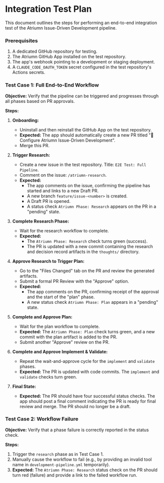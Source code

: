 # Integration Test Plan

This document outlines the steps for performing an end-to-end integration test of the Atriumn Issue-Driven Development pipeline.

### Prerequisites

1.  A dedicated GitHub repository for testing.
2.  The Atriumn GitHub App installed on the test repository.
3.  The app's webhook pointing to a development or staging deployment.
4.  A `CLAUDE_CODE_OAUTH_TOKEN` secret configured in the test repository's Actions secrets.

### Test Case 1: Full End-to-End Workflow

**Objective:** Verify that the pipeline can be triggered and progresses through all phases based on PR approvals.

**Steps:**

1.  **Onboarding:**
    *   Uninstall and then reinstall the GitHub App on the test repository.
    *   **Expected:** The app should automatically create a new PR titled "🚀 Configure Atriumn Issue-Driven Development".
    *   Merge this PR.

2.  **Trigger Research:**
    *   Create a new issue in the test repository. Title: `E2E Test: Full Pipeline`.
    *   Comment on the issue: `/atriumn-research`.
    *   **Expected:**
        *   The app comments on the issue, confirming the pipeline has started and links to a new Draft PR.
        *   A new branch `feature/issue-<number>` is created.
        *   A Draft PR is opened.
        *   A status check `Atriumn Phase: Research` appears on the PR in a "pending" state.

3.  **Complete Research Phase:**
    *   Wait for the research workflow to complete.
    *   **Expected:**
        *   The `Atriumn Phase: Research` check turns green (success).
        *   The PR is updated with a new commit containing the research and decision record artifacts in the `thoughts/` directory.

4.  **Approve Research to Trigger Plan:**
    *   Go to the "Files Changed" tab on the PR and review the generated artifacts.
    *   Submit a formal PR Review with the "Approve" option.
    *   **Expected:**
        *   The app comments on the PR, confirming receipt of the approval and the start of the "plan" phase.
        *   A new status check `Atriumn Phase: Plan` appears in a "pending" state.

5.  **Complete and Approve Plan:**
    *   Wait for the plan workflow to complete.
    *   **Expected:** The `Atriumn Phase: Plan` check turns green, and a new commit with the plan artifact is added to the PR.
    *   Submit another "Approve" review on the PR.

6.  **Complete and Approve Implement & Validate:**
    *   Repeat the wait-and-approve cycle for the `implement` and `validate` phases.
    *   **Expected:** The PR is updated with code commits. The `implement` and `validate` checks turn green.

7.  **Final State:**
    *   **Expected:** The PR should have four successful status checks. The app should post a final comment indicating the PR is ready for final review and merge. The PR should no longer be a draft.

### Test Case 2: Workflow Failure

**Objective:** Verify that a phase failure is correctly reported in the status check.

**Steps:**

1.  Trigger the `research` phase as in Test Case 1.
2.  Manually cause the workflow to fail (e.g., by providing an invalid tool name in `development-pipeline.yml` temporarily).
3.  **Expected:** The `Atriumn Phase: Research` status check on the PR should turn red (failure) and provide a link to the failed workflow run.